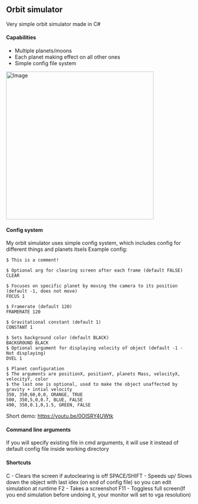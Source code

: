 ## Orbit simulator
Very simple orbit simulator made in C#

#### Capabilities
- Multiple planets/moons
- Each planet making effect on all other ones
- Simple config file system

<img src="https://cdn.discordapp.com/attachments/947503302361354261/1103045726235263017/screenshot1.png" alt="Image" width="400" height="400">

#### Config system
My orbit simulator uses simple config system, which includes config for different things and planets itsels
Example config:
```
$ This is a comment!

$ Optional arg for clearing screen after each frame (default FALSE)
CLEAR

$ Focuses on specific planet by moving the camera to its position (default -1, does not move)
FOCUS 1

$ Framerate (default 120)
FRAMERATE 120

$ Gravitational constant (default 1)
CONSTANT 1

$ Sets background color (default BLACK)
BACKGROUND BLACK
$ Optional argument for displaying velocity of object (default -1 - Not displaying)
DVEL 1

$ Planet configuration
$ The arguments are positionX, positionY, planets Mass, velocityX, velocityY, color
$ the last one is optional, used to make the object unaffected by gravity + intial velocity
350, 350,60,0,0, ORANGE, TRUE
500, 350,5,0,0.7, BLUE, FALSE
490, 350,0.1,0,1.5, GREEN, FALSE
```
Short demo: https://youtu.be/0OISRY4UWtk
#### Command line arguments
If you will specify existing file in cmd arguments, it will use it instead of default config file inside working directory
#### Shortcuts
C - Clears the screen if autoclearing is off
SPACE/SHIFT - Speeds up/ Slows down the object with last idex (on end of config file) so you can edit simulation at runtime
F2 - Takes a screenshot
F11 - Toggless full screen(If you end simulation before undoing it, your monitor will set to vga resolution)
